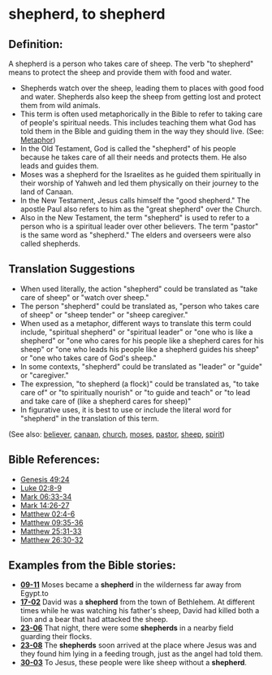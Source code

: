 # shepherd, to shepherd #

## Definition: ##

A shepherd is a person who takes care of sheep. The verb "to shepherd" means to protect the sheep and provide them with food and water.

* Shepherds watch over the sheep, leading them to places with good food and water. Shepherds also keep the sheep from getting lost and protect them from wild animals.
* This term is often used metaphorically in the Bible to refer to taking care of people's spiritual needs. This includes teaching them what God has told them in the Bible and guiding them in the way they should live. (See: [Metaphor](https://git.door43.org/Door43/en-ta-translate-vol1/src/master/content/figs_metaphor.md))
* In the Old Testament, God is called the "shepherd" of his people because he takes care of all their needs and protects them. He also leads and guides them.
* Moses was a shepherd for the Israelites as he guided them spiritually in their worship of Yahweh and led them physically on their journey to the land of Canaan.
* In the New Testament, Jesus calls himself the "good shepherd." The apostle Paul also refers to him as the "great shepherd" over the Church.
* Also in the New Testament, the term "shepherd" is used to refer to a person who is a spiritual leader over other believers. The term "pastor" is the same word as "shepherd." The elders and overseers were also called shepherds.

## Translation Suggestions ##

* When used literally, the action "shepherd" could be translated as "take care of sheep" or "watch over sheep."
* The person "shepherd" could be translated as, "person who takes care of sheep" or "sheep tender" or "sheep caregiver."
* When used as a metaphor, different ways to translate this term could include, "spiritual shepherd" or "spiritual leader" or "one who is like a shepherd" or "one who cares for his people like a shepherd cares for his sheep" or "one who leads his people like a shepherd guides his sheep" or "one who takes care of God's sheep."
* In some contexts, "shepherd" could be translated as "leader" or "guide" or "caregiver."
* The expression, "to shepherd (a flock)" could be translated as, "to take care of" or "to spiritually nourish" or "to guide and teach" or "to lead and take care of (like a shepherd cares for sheep)"
* In figurative uses, it is best to use or include the literal word for "shepherd" in the translation of this term.

(See also: [believer](../kt/believer.md), [canaan](../other/canaan.md), [church](../kt/church.md), [moses](../other/moses.md), [pastor](../kt/pastor.md), [sheep](../other/sheep.md), [spirit](../kt/spirit.md))

## Bible References: ##

* [Genesis 49:24](https://door43.org/en/bible/notes/gen/49/24)
* [Luke 02:8-9](https://door43.org/en/bible/notes/luk/02/08)
* [Mark 06:33-34](https://door43.org/en/bible/notes/mrk/06/33)
* [Mark 14:26-27](https://door43.org/en/bible/notes/mrk/14/26)
* [Matthew 02:4-6](https://door43.org/en/bible/notes/mat/02/04)
* [Matthew 09:35-36](https://door43.org/en/bible/notes/mat/09/35)
* [Matthew 25:31-33](https://door43.org/en/bible/notes/mat/25/31)
* [Matthew 26:30-32](https://door43.org/en/bible/notes/mat/26/30)

## Examples from the Bible stories: ##

* __[09-11](https://door43.org/en/obs/notes/frames/09-11)__ Moses became a __shepherd__  in the wilderness far away from Egypt.to
* __[17-02](https://door43.org/en/obs/notes/frames/17-02)__ David was a __shepherd__  from the town of Bethlehem. At different times while he was watching his father's sheep, David had killed both a lion and a bear that had attacked the sheep.
* __[23-06](https://door43.org/en/obs/notes/frames/23-06)__ That night, there were some __shepherds__  in a nearby field guarding their flocks.
* __[23-08](https://door43.org/en/obs/notes/frames/23-08)__ The __shepherds__  soon arrived at the place where Jesus was and they found him lying in a feeding trough, just as the angel had told them.
* __[30-03](https://door43.org/en/obs/notes/frames/30-03)__ To Jesus, these people were like sheep without a __shepherd__.

